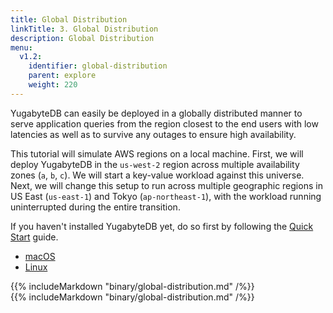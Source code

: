 ```yaml
---
title: Global Distribution
linkTitle: 3. Global Distribution
description: Global Distribution
menu:
  v1.2:
    identifier: global-distribution
    parent: explore
    weight: 220
---
```


YugabyteDB can easily be deployed in a globally distributed manner to serve application queries from the region closest to the end users with low latencies as well as to survive any outages to ensure high availability.

This tutorial will simulate AWS regions on a local machine. First, we will deploy YugabyteDB in the `us-west-2` region across multiple availability zones (`a`, `b`, `c`). We will start a key-value workload against this universe. Next, we will change this setup to run across multiple geographic regions in US East (`us-east-1`) and Tokyo (`ap-northeast-1`), with the workload running uninterrupted during the entire transition.

If you haven't installed YugabyteDB yet, do so first by following the [Quick Start](../../quick-start/install/) guide.


<ul class="nav nav-tabs nav-tabs-yb">
  <li>
    <a href="#macos" class="nav-link active" id="macos-tab" data-toggle="tab" role="tab" aria-controls="macos" aria-selected="true">
      <i class="fab fa-apple" aria-hidden="true"></i>
      macOS
    </a>
  </li>
  <li>
    <a href="#linux" class="nav-link" id="linux-tab" data-toggle="tab" role="tab" aria-controls="linux" aria-selected="false">
      <i class="fab fa-linux" aria-hidden="true"></i>
      Linux
    </a>
  </li>
</ul>

<div class="tab-content">
  <div id="macos" class="tab-pane fade show active" role="tabpanel" aria-labelledby="macos-tab">
    {{% includeMarkdown "binary/global-distribution.md" /%}}
  </div>
  <div id="linux" class="tab-pane fade" role="tabpanel" aria-labelledby="linux-tab">
    {{% includeMarkdown "binary/global-distribution.md" /%}}
  </div>
</div>

